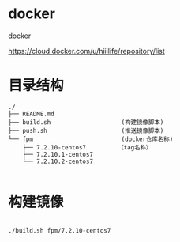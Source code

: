 # docker
docker

https://cloud.docker.com/u/hiiilife/repository/list


# 目录结构

```
./
├── README.md
├── build.sh                    (构建镜像脚本)
├── push.sh                     (推送镜像脚本)
└── fpm                         (docker仓库名称)
    ├── 7.2.10-centos7         （tag名称）
    ├── 7.2.10.1-centos7
    └── 7.2.10.2-centos7


```

# 构建镜像

```bash

./build.sh fpm/7.2.10-centos7

```




